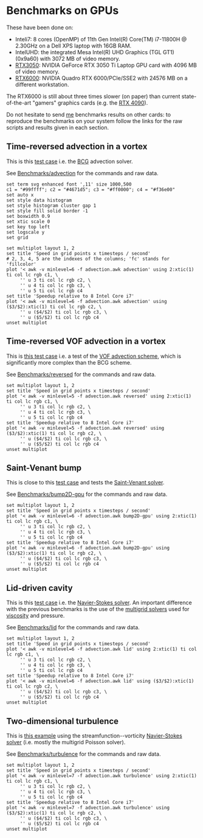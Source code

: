 # Benchmarks on GPUs

These have been done on:

* Inteli7: 8 cores (OpenMP) of 11th Gen Intel(R) Core(TM) i7-11800H @ 2.30GHz
  on a Dell XPS laptop with 16GB RAM.
* IntelUHD: the integrated Mesa Intel(R) UHD Graphics (TGL GT1)
  (0x9a60) with 3072 MB of video memory.
* [RTX3050](https://www.techpowerup.com/gpu-specs/geforce-rtx-3050-mobile.c3788):
  NVIDIA GeForce RTX 3050 Ti Laptop GPU card with 4096 MB of video
  memory.
* [RTX6000](https://www.techpowerup.com/gpu-specs/quadro-rtx-6000.c3307):
  NVIDIA Quadro RTX 6000/PCIe/SSE2 with 24576 MB on a different
  workstation.

The RTX6000 is still about three times slower (on paper) than current
state-of-the-art "gamers" graphics cards (e.g. the [RTX
4090](https://www.techpowerup.com/gpu-specs/geforce-rtx-4090.c3889)).

Do not hesitate to send [me](/sandbox/popinet/README) benchmarks
results on other cards: to reproduce the benchmarks on your system
follow the links for the raw scripts and results given in each
section.

## Time-reversed advection in a vortex

This is this [test case](/src/test/advection.c) i.e. the [BCG](/src/bcg.h) advection solver.

See [Benchmarks/advection]() for the commands and raw data.

~~~gnuplot Time-reversed advection in a vortex
set term svg enhanced font ',11' size 1000,500
c1 = "#99ffff"; c2 = "#4671d5"; c3 = "#ff0000"; c4 = "#f36e00"
set auto x
set style data histogram
set style histogram cluster gap 1
set style fill solid border -1
set boxwidth 0.9
set xtic scale 0
set key top left
set logscale y
set grid

set multiplot layout 1, 2
set title 'Speed in grid points x timesteps / second'
# 2, 3, 4, 5 are the indexes of the columns; 'fc' stands for 'fillcolor'
plot '< awk -v minlevel=6 -f advection.awk advection' using 2:xtic(1) ti col lc rgb c1, \
     '' u 3 ti col lc rgb c2, \
     '' u 4 ti col lc rgb c3, \
     '' u 5 ti col lc rgb c4
set title 'Speedup relative to 8 Intel Core i7'
plot '< awk -v minlevel=6 -f advection.awk advection' using ($3/$2):xtic(1) ti col lc rgb c2, \
     '' u ($4/$2) ti col lc rgb c3, \
     '' u ($5/$2) ti col lc rgb c4
unset multiplot
~~~

## Time-reversed VOF advection in a vortex

This is [this test case](/src/test/reversed.c) i.e. a test of the [VOF
advection scheme](/src/vof.h), which is significantly more complex
than the BCG scheme.

See [Benchmarks/reversed]() for the commands and raw data.

~~~gnuplot Time-reversed VOF advection in a vortex
set multiplot layout 1, 2
set title 'Speed in grid points x timesteps / second'
plot '< awk -v minlevel=5 -f advection.awk reversed' using 2:xtic(1) ti col lc rgb c1, \
     '' u 3 ti col lc rgb c2, \
     '' u 4 ti col lc rgb c3, \
     '' u 5 ti col lc rgb c4
set title 'Speedup relative to 8 Intel Core i7'
plot '< awk -v minlevel=5 -f advection.awk reversed' using ($3/$2):xtic(1) ti col lc rgb c2, \
     '' u ($4/$2) ti col lc rgb c3, \
     '' u ($5/$2) ti col lc rgb c4
unset multiplot
~~~

## Saint-Venant bump

This is close to this [test case](/src/test/bump2D.c) and tests the
[Saint-Venant solver](/src/saint-venant.h).

See [Benchmarks/bump2D-gpu]() for the commands and raw data.

~~~gnuplot Saint-Venant bump
set multiplot layout 1, 2
set title 'Speed in grid points x timesteps / second'
plot '< awk -v minlevel=6 -f advection.awk bump2D-gpu' using 2:xtic(1) ti col lc rgb c1, \
     '' u 3 ti col lc rgb c2, \
     '' u 4 ti col lc rgb c3, \
     '' u 5 ti col lc rgb c4
set title 'Speedup relative to 8 Intel Core i7'
plot '< awk -v minlevel=6 -f advection.awk bump2D-gpu' using ($3/$2):xtic(1) ti col lc rgb c2, \
     '' u ($4/$2) ti col lc rgb c3, \
     '' u ($5/$2) ti col lc rgb c4
unset multiplot
~~~

## Lid-driven cavity

This is this [test case](/src/test/lid.c) i.e. the [Navier-Stokes
solver](/src/navier-stokes/centered.h). An important difference with
the previous benchmarks is the use of the [multigrid
solvers](/src/poisson.h) used for [viscosity](/src/viscosity.h) and
pressure.

See [Benchmarks/lid]() for the commands and raw data.

~~~gnuplot Lid-driven cavity
set multiplot layout 1, 2
set title 'Speed in grid points x timesteps / second'
plot '< awk -v minlevel=6 -f advection.awk lid' using 2:xtic(1) ti col lc rgb c1, \
     '' u 3 ti col lc rgb c2, \
     '' u 4 ti col lc rgb c3, \
     '' u 5 ti col lc rgb c4
set title 'Speedup relative to 8 Intel Core i7'
plot '< awk -v minlevel=6 -f advection.awk lid' using ($3/$2):xtic(1) ti col lc rgb c2, \
     '' u ($4/$2) ti col lc rgb c3, \
     '' u ($5/$2) ti col lc rgb c4
unset multiplot
~~~

## Two-dimensional turbulence

This is [this example](/src/examples/turbulence.c) using the
streamfunction--vorticity [Navier-Stokes
solver](/src/navier-stokes/stream.h) (i.e. mostly the multigrid
Poisson solver).

See [Benchmarks/turbulence]() for the commands and raw data.

~~~gnuplot Two-dimensional turbulence
set multiplot layout 1, 2
set title 'Speed in grid points x timesteps / second'
plot '< awk -v minlevel=7 -f advection.awk turbulence' using 2:xtic(1) ti col lc rgb c1, \
     '' u 3 ti col lc rgb c2, \
     '' u 4 ti col lc rgb c3, \
     '' u 5 ti col lc rgb c4
set title 'Speedup relative to 8 Intel Core i7'
plot '< awk -v minlevel=7 -f advection.awk turbulence' using ($3/$2):xtic(1) ti col lc rgb c2, \
     '' u ($4/$2) ti col lc rgb c3, \
     '' u ($5/$2) ti col lc rgb c4
unset multiplot
~~~
